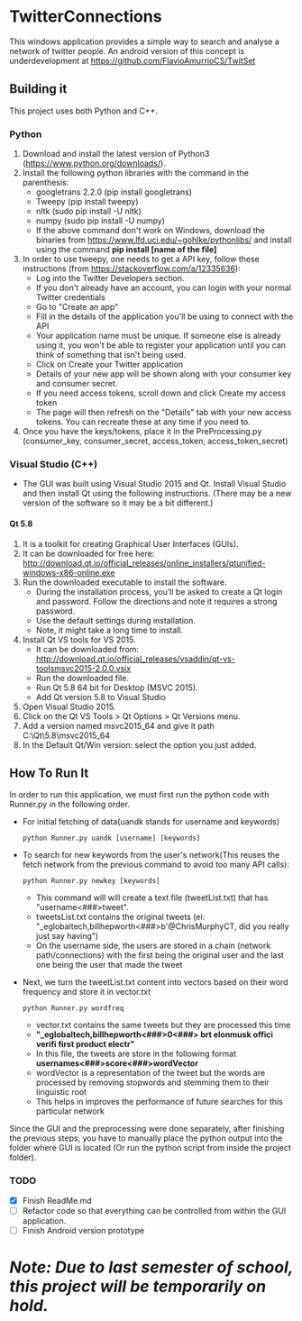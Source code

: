 # TwitterConnections

This windows application provides a simple way to search and analyse a network of twitter people. An android version of this concept is underdevelopment at <https://github.com/FlavioAmurrioCS/TwitSet>

## Building it

This project uses both Python and C++.

### Python

1. Download and install the latest version of Python3 (<https://www.python.org/downloads/>).
2. Install the following python libraries with the command in the parenthesis:
      * googletrans 2.2.0 (pip install googletrans)
      * Tweepy (pip install tweepy)
      * nltk (sudo pip install -U nltk)
      * numpy (sudo pip install -U numpy)
      * If the above command don't work on Windows, download the binaries from <https://www.lfd.uci.edu/~gohlke/pythonlibs/> and install using the command **pip install [name of the file]**
3. In order to use tweepy, one needs to get a API key, follow these instructions (from <https://stackoverflow.com/a/12335636>):
      * Log into the Twitter Developers section.
      * If you don't already have an account, you can login with your normal Twitter credentials
      * Go to "Create an app"
      * Fill in the details of the application you'll be using to connect with the API
      * Your application name must be unique. If someone else is already using it, you won't be able to register your application until you can think of something that isn't being used.
      * Click on Create your Twitter application
      * Details of your new app will be shown along with your consumer key and consumer secret.
      * If you need access tokens, scroll down and click Create my access token
      * The page will then refresh on the "Details" tab with your new access tokens. You can recreate these at any time if you need to.
4. Once you have the keys/tokens, place it in the PreProcessing.py (consumer_key, consumer_secret, access_token, access_token_secret)

### Visual Studio (C++)

* The GUI was built using Visual Studio 2015 and Qt. Install Visual Studio and then install Qt using the following instructions. (There may be a new version of the software so it may be a bit different.)

#### Qt 5.8

1. It is a toolkit for creating Graphical User Interfaces (GUIs).
2. It can be downloaded for free here: <http://download.qt.io/official_releases/online_installers/qtunified-windows-x86-online.exe>
3. Run the downloaded executable to install the software.
      * During the installation process, you’ll be asked to create a Qt login and password. Follow the directions and note it requires a strong password.
      * Use the default settings during installation.
      * Note, it might take a long time to install.
4. Install Qt VS tools for VS 2015.
      * It can be downloaded from: <http://download.qt.io/official_releases/vsaddin/qt-vs-toolsmsvc2015-2.0.0.vsix>
      * Run the downloaded file.
      * Run Qt 5.8 64 bit for Desktop (MSVC 2015).
      * Add Qt version 5.8 to Visual Studio
5. Open Visual Studio 2015.
6. Click on the Qt VS Tools > Qt Options > Qt Versions menu.
7. Add a version named msvc2015_64 and give it path C:\Qt\5.8\msvc2015_64
8. In the Default Qt/Win version: select the option you just added.

## How To Run It

In order to run this application, we must first run the python code with Runner.py in the following order.

* For initial fetching of data(uandk stands for username and keywords)

      python Runner.py uandk [username] [keywords]

* To search for new keywords from the user's network(This reuses the fetch network from the previous command to avoid too many API calls):

      python Runner.py newkey [keywords]
  * This command will will create a text file (tweetList.txt) that has "username<###>tweet".
  * tweetsList.txt contains the original tweets (ei: "_eglobaltech,billhepworth<###>b'@ChrisMurphyCT, did you really just say having")
  * On the username side, the users are stored in a chain (network path/connections) with the first being the original user and the last one being the user that made the tweet

* Next, we turn the tweetList.txt content into vectors based on their word frequency and store it in vector.txt

      python Runner.py wordfreq
  * vector.txt contains the same tweets but they are processed this time
  * __"\_eglobaltech,billhepworth<###>0<###> brt elonmusk offici verifi first product electr"__
  * In this file, the tweets are store in the following format __usernames<###>score<###>wordVector__
  * wordVector is a representation of the tweet but the words are processed by removing stopwords and stemming them to their linguistic root
  * This helps in improves the performance of future searches for this particular network

Since the GUI and the preprocessing were done separately, after finishing the previous steps, you have to manually place the python output into the folder where GUI is located (Or run the python script from inside the project folder).

### TODO

* [x] Finish ReadMe.md
* [ ] Refactor code so that everything can be controlled from within the GUI application.
* [ ] Finish Android version prototype

# ***Note: Due to last semester of school, this project will be temporarily on hold.***